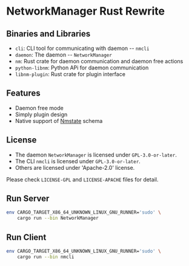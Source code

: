 # NetworkManager Rust Rewrite

## Binaries and Libraries

 * `cli`: CLI tool for communicating with daemon -- `nmcli`
 * `daemon`: The daemon -- `NetworkManager`
 * `nm`: Rust crate for daemon communication and daemon free actions
 * `python-libnm`: Python APi for daemon communication
 * `libnm-plugin`: Rust crate for plugin interface

## Features
 * Daemon free mode
 * Simply plugin design
 * Native support of [Nmstate][nmstate_url] schema

## License
 * The daemon `NetworkManager` is licensed under `GPL-3.0-or-later`.
 * The CLI `nmcli` is licensed under `GPL-3.0-or-later`.
 * Others are licensed under 'Apache-2.0' license.

Please check `LICENSE-GPL` and `LICENSE-APACHE` files for detail.

## Run Server

```bash
env CARGO_TARGET_X86_64_UNKNOWN_LINUX_GNU_RUNNER='sudo' \
    cargo run --bin NetworkManager
```

## Run Client

```bash
env CARGO_TARGET_X86_64_UNKNOWN_LINUX_GNU_RUNNER='sudo' \
    cargo run --bin nmcli
```

[nmstate_url]: https://nmstate.io/
